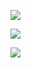 ![](https://lh3.googleusercontent.com/_XIHMqvQ2wc_8-zwaW677NoQLaoy-qEbf7Sa7iysDOqXv5T-TAilHkv9-Suom_JCG84=w5120-h2722-rw)

![](https://lh3.googleusercontent.com/GNYJilKJfMg7XKj2yR2vfU7KB9H3lGhqGA47ynFzMUJj0NfYQ3KFRF6UwVDs0zgLxg=w5120-h2722-rw)

![](https://lh3.googleusercontent.com/3KWL1_IyVpBf56CbHqLi3_kG-v1L5FmLEIBQzoAWHT4b5-84pWrNBTy9NBvRTcpj1Td0=w5120-h2722-rw)
